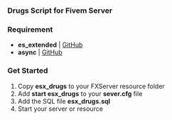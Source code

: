 ### Drugs Script for Fivem Server

### Requirement
- **es_extended** | [GitHub](https://github.com/ESX-Org/es_extended)
- **async** | [GitHub](https://github.com/ESX-Org/async)

### Get Started
1) Copy **esx_drugs** to your FXServer resource folder
2) Add **start esx_drugs** to your **sever.cfg** file
3) Add the SQL file **esx_drugs.sql**
4) Start your server or resource
